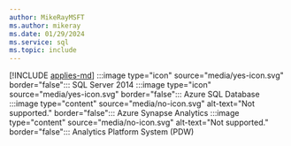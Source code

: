 ```yaml
---
author: MikeRayMSFT
ms.author: mikeray
ms.date: 01/29/2024
ms.service: sql
ms.topic: include
---
```


[!INCLUDE [applies-md](applies-md.md)] :::image type="icon" source="media/yes-icon.svg" border="false"::: SQL Server 2014 :::image type="icon" source="media/yes-icon.svg" border="false"::: Azure SQL Database :::image type="content" source="media/no-icon.svg" alt-text="Not supported." border="false"::: Azure Synapse Analytics :::image type="content" source="media/no-icon.svg" alt-text="Not supported." border="false"::: Analytics Platform System (PDW)
